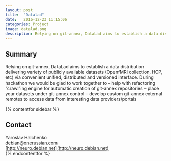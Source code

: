 ```yaml
---
layout: post
title:  "Datalad"
date:   2016-12-23 11:15:06
categories: Project
image: datalad.png
description: Relying on git-annex, DataLad aims to establish a data distribution delivering variety of publicly available datasets (OpenfMRI collection, HCP, etc) via convenient unified,
---
```

## Summary
Relying on git-annex, DataLad aims to establish a data distribution delivering variety of publicly available datasets (OpenfMRI collection, HCP, etc) via convenient unified, distributed and versioned interface. During hackathon we would be glad to work together to – help with refactoring “crawl”ing engine for automatic creation of git-annex repositories – place your datasets under git-annex control – develop custom git-annex external remotes to access data from interesting data providers/portals

{% contentfor sidebar %}
## Contact  
Yaroslav Halchenko  
[debian@onerussian.com](mailto:debian@onerussian.com)  
[http://neuro.debian.net](http://neuro.debian.net)  
{% endcontentfor %}
